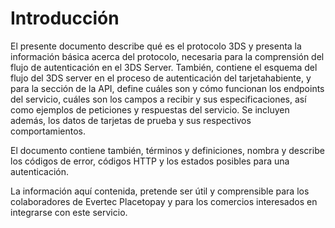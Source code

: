 # Introducción

El presente documento describe qué es el protocolo 3DS y presenta la información básica acerca del protocolo, necesaria para la comprensión del flujo de autenticación en el 3DS Server. 
También, contiene el esquema del flujo del 3DS server en el proceso de autenticación del tarjetahabiente, y para la sección de la API, define cuáles son y cómo funcionan los endpoints del servicio, cuáles son los campos a recibir y sus especificaciones, así como ejemplos de peticiones y respuestas del servicio. Se incluyen además, los datos de tarjetas de prueba y sus respectivos comportamientos.

El documento contiene también, términos y definiciones, nombra y describe los códigos de error, códigos HTTP y los estados posibles para una autenticación.

La información aquí contenida, pretende ser útil y comprensible para los colaboradores de Evertec Placetopay y para los comercios interesados en integrarse con este servicio.
